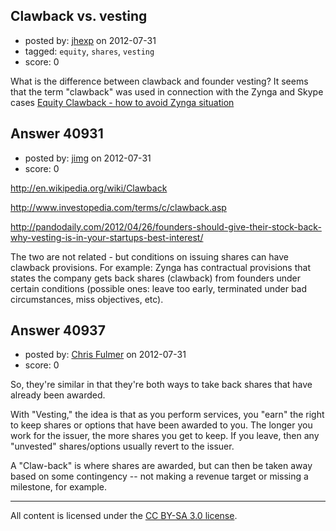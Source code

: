## Clawback vs. vesting

- posted by: [jhexp](https://stackexchange.com/users/-1/19005-jhexp) on 2012-07-31
- tagged: `equity`, `shares`, `vesting`
- score: 0

What is the difference between clawback and founder vesting? It seems that the term "clawback" was used in connection with the Zynga and Skype cases [Equity Clawback - how to avoid Zynga situation][1]


  [1]: http://www.inc.com/ben-orlanski/equity-clawbacks-how-to-avoid-a-zynga-situation.html


## Answer 40931

- posted by: [jimg](https://stackexchange.com/users/-1/2380-jimg) on 2012-07-31
- score: 0

http://en.wikipedia.org/wiki/Clawback

http://www.investopedia.com/terms/c/clawback.asp

http://pandodaily.com/2012/04/26/founders-should-give-their-stock-back-why-vesting-is-in-your-startups-best-interest/

The two are not related - but conditions on issuing shares can have clawback provisions. For example: Zynga has contractual provisions that states the company gets back shares (clawback) from founders under certain conditions (possible ones: leave too early, terminated under bad circumstances, miss objectives, etc).



## Answer 40937

- posted by: [Chris Fulmer](https://stackexchange.com/users/-1/17026-chris-fulmer) on 2012-07-31
- score: 0

So, they're similar in that they're both ways to take back shares that have already been awarded.

With "Vesting," the idea is that as you perform services, you "earn" the right to keep shares or options that have been awarded to you.  The longer you work for the issuer, the more shares you get to keep.  If you leave, then any "unvested" shares/options usually revert to the issuer.

A "Claw-back" is where shares are awarded, but can then be taken away based on some contingency -- not making a revenue target or missing a milestone, for example. 



---

All content is licensed under the [CC BY-SA 3.0 license](https://creativecommons.org/licenses/by-sa/3.0/).
